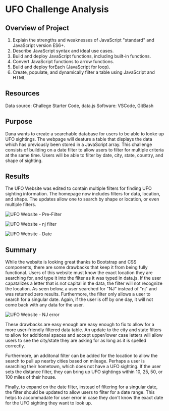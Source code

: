 # UFO Challenge Analysis

## Overview of Project

1. Explain the strengths and weaknesses of JavaScript "standard" and JavaScript version ES6+.
2. Describe JavaScript syntax and ideal use cases.
3. Build and deploy JavaScript functions, including built-in functions.
4. Convert JavaScript functions to arrow functions.
5. Build and deploy forEach (JavaScript for loop).
6. Create, populate, and dynamically filter a table using JavaScript and HTML

## Resources
Data source: Challege Starter Code, data.js
Software: VSCode, GitBash

## Purpose
Dana wants to create a searchable database for users to be able to looke up UFO sightings. The webpage will deature a table that displays the data which has previously been stored in a JavaScript array. This challenge consists of building on a date filter to allow users to filter for multiple criteria at the same time. Users will be able to filter by date, city, state, country, and shape of sighting. 


## Results
The UFO Website was edited to contain multiple filters for finding UFO sighting information. The homepage now includes filters for data, location, and shape. The updates allow one to search by shape or location, or even multiple filters. 

![UFO Website - Pre-Filter](https://user-images.githubusercontent.com/88064181/137225487-b4227012-a109-43c7-b535-62c53ea3d3d9.png)

![UFO Website - nj filter](https://user-images.githubusercontent.com/88064181/137225491-47d54133-9407-410e-acd6-cb0b7e5c1879.png)

![UFO Website - Date](https://user-images.githubusercontent.com/88064181/137225496-0fa71a3d-34ef-49d7-bd5e-b162ea182dd6.png)


## Summary 

While the website is looking great thanks to Bootstrap and CSS components, there are some drawbacks that keep it from being fully functional. Users of this website must know the exact location they are searching for, and type it into the filter as it was typed in data.js. If the user capatalizes a letter that is not capital in the data, the filter will not recognize the location. As seen below, a user searched for "NJ" instead of "nj" and was returned zero results. Furthermore, the filter only allows a user to search for a singular date. Again, if the user is off by one day, it will not come back with any data for the user. 


![UFO Website - NJ error](https://user-images.githubusercontent.com/88064181/137225506-9a962e7d-f250-4e96-848f-235de4fbae26.png)

These drawbacks are easy enough are easy enough to fix to allow for a more user-friendly filtered data table. An update to the city and state filters to allow for additional spaces and accept upper/lower case letters will allow users to see the city/state they are asking for as long as it is spelled correctly. 

Furthermore, an additonal filter can be added for the location to allow the search to pull up nearby cities based on mileage. Perhaps a user is searching their hometown, which does not have a UFO sighting. If the user sets the distance filter, they can bring up UFO sightings within 10, 25, 50, or 100 miles of their house. 

Finally, to expand on the date filter, instead of filtering for a singular date, the filter should be updated to allow users to filter for a date range. This helps to accommadate for user error in case they don't know the exact date for the UFO sighting they want to look up.   
